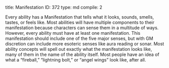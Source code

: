 title:          Manifestation
ID:             372
type:           md
compile:        2


Every ability has a Manifestation that tells what it looks, sounds, smells, tastes, or feels like. Most abilities will have multiple components to their manifestation because characters can sense them in a multitude of ways. However, every ability must have at least one manifestation. This manifestation should include one of the five major senses, but with GM discretion can include more esoteric senses like aura reading or sonar. Most ability concepts will spell out exactly what the manifestation looks like, many of them in the name of the ability itself. Most people have an idea of what a “fireball,” “lightning bolt,” or “angel wings” look like, after all.